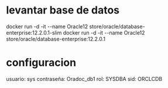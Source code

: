 # levantar base de datos
docker run -d -it --name Oracle12 store/oracle/database-enterprise:12.2.0.1-slim
docker run -d -it --name Oracle12 store/oracle/database-enterprise:12.2.0.1

# configuracion
usuario: sys
contraseña: Oradoc_db1
rol: SYSDBA
sid: ORCLCDB


